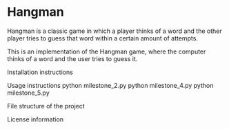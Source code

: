 # Hangman
Hangman is a classic game in which a player thinks of a word and the other player tries to guess that word within a certain amount of attempts.

This is an implementation of the Hangman game, where the computer thinks of a word and the user tries to guess it. 

Installation instructions

Usage instructions
python milestone_2.py
python milestone_4.py
python milestone_5.py

File structure of the project

License information
